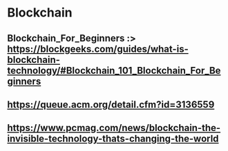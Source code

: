 # Blockchain

## Blockchain_For_Beginners :>  https://blockgeeks.com/guides/what-is-blockchain-technology/#Blockchain_101_Blockchain_For_Beginners

## https://queue.acm.org/detail.cfm?id=3136559

## https://www.pcmag.com/news/blockchain-the-invisible-technology-thats-changing-the-world
